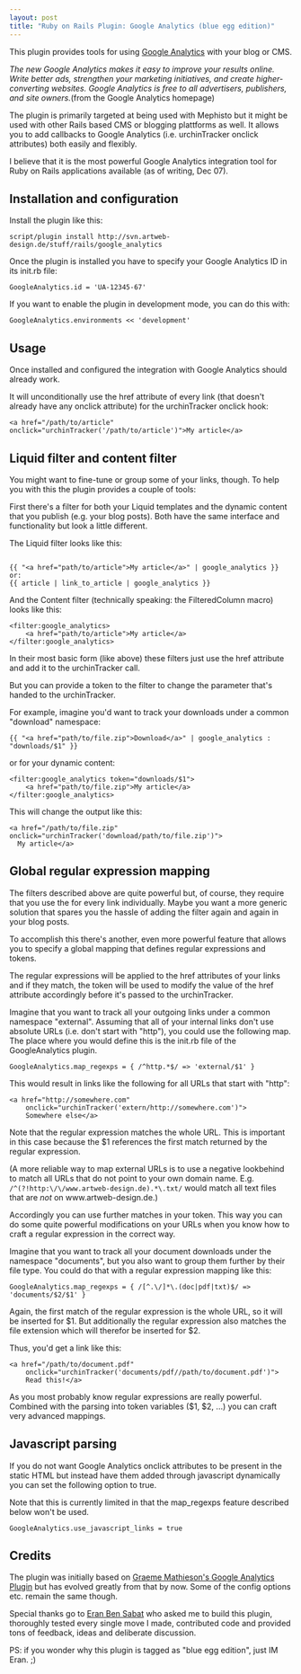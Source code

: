 ```yaml
--- 
layout: post
title: "Ruby on Rails Plugin: Google Analytics (blue egg edition)"
---
```

<p>This plugin provides tools for using <a href="http://www.google.com/analytics/">Google Analytics</a> with your blog or CMS.</p>

<p><em>The new Google Analytics makes it easy to improve your results online. Write better ads, strengthen your marketing initiatives, and create higher-converting websites. Google Analytics is free to all advertisers, publishers, and site owners.</em>(from the Google Analytics homepage)</p>

<p>The plugin is primarily targeted at being used with Mephisto but it might be used with other Rails based CMS or blogging plattforms as well. It allows you to add callbacks to Google Analytics (i.e. urchinTracker onclick attributes) both easily and flexibly.</p>

<p>I believe that it is the most powerful Google Analytics integration tool for Ruby on Rails applications available (as of writing, Dec 07).</p>


<h2>Installation and configuration</h2>

<p>Install the plugin like this:</p>

<pre><code>script/plugin install http://svn.artweb-design.de/stuff/rails/google_analytics</code></pre>

<p>Once the plugin is installed you have to specify your Google Analytics ID in its init.rb file:</p>

<pre><code>GoogleAnalytics.id = 'UA-12345-67'</code></pre>

<p>If you want to enable the plugin in development mode, you can do this with:</p>

<pre><code>GoogleAnalytics.environments &lt;&lt; 'development'</code></pre>


<h2>Usage</h2>

<p>Once installed and configured the integration with Google Analytics should already work.</p>

<p>It will unconditionally use the href attribute of every link (that doesn't already have any onclick attribute) for the urchinTracker onclick hook:</p>

<pre><code>&lt;a href="/path/to/article" onclick="urchinTracker('/path/to/article')">My article&lt;/a></code></pre>


<h2>Liquid filter and content filter</h2>

<p>You might want to fine-tune or group some of your links, though. To help you with this the plugin provides a couple of tools:</p>

<p>First there's a filter for both your Liquid templates and the dynamic content that you publish (e.g. your blog posts). Both have the same interface and functionality but look a little different.</p>

<p>The Liquid filter looks like this:</p>

<pre><code>
{{ "&lt;a href="path/to/article">My article&lt;/a>" | google_analytics }} or:
{{ article | link_to_article | google_analytics }}
</code></pre>

<p>And the Content filter (technically speaking: the FilteredColumn macro) looks like this:</p>

<pre><code>&lt;filter:google_analytics>
	&lt;a href="path/to/article">My article&lt;/a>
&lt;/filter:google_analytics></code></pre>

<p>In their most basic form (like above) these filters just use the href attribute and add it to the urchinTracker call.</p>

<p>But you can provide a token to the filter to change the parameter that's handed to the urchinTracker.</p>

<p>For example, imagine you'd want to track your downloads under a common "download" namespace:</p>

<pre><code>{{ "&lt;a href="path/to/file.zip">Download&lt;/a>" | google_analytics : "downloads/$1" }}</code></pre>

<p>or for your dynamic content:</p>

<pre><code>&lt;filter:google_analytics token="downloads/$1">
	&lt;a href="path/to/file.zip">My article&lt;/a>
&lt;/filter:google_analytics></code></pre>

<p>This will change the output like this:</p>

<pre><code>&lt;a href="/path/to/file.zip" onclick="urchinTracker('download/path/to/file.zip')">
  My article&lt;/a></code></pre>


<h2>Global regular expression mapping</h2>

<p>The filters described above are quite powerful but, of course, they require that you use the for every link individually. Maybe you want a more generic solution that spares you the hassle of adding the filter again and again in your blog posts.</p>

<p>To accomplish this there's another, even more powerful feature that allows you to specify a global mapping that defines regular expressions and tokens.</p>

<p>The regular expressions will be applied to the href attributes of your links and if they match, the token will be used to modify the value of the href attribute accordingly before it's passed to the urchinTracker.</p>

<p>Imagine that you want to track all your outgoing links under a common namespace "external". Assuming that all of your internal links don't use absolute URLs (i.e. don't start with "http"), you could use the following map. The place where you would define this is the init.rb file of the GoogleAnalytics plugin.</p>

<pre><code>GoogleAnalytics.map_regexps = { /^http.*$/ => 'external/$1' }</code></pre>

<p>This would result in links like the following for all URLs that start with "http":</p>

<pre><code>&lt;a href="http://somewhere.com" 
	onclick="urchinTracker('extern/http://somewhere.com')">
	Somewhere else&lt;/a></code></pre>

<p>Note that the regular expression matches the whole URL. This is important in this case because the $1 references the first match returned by the regular expression.</p>

<p>(A more reliable way to map external URLs is to use a negative lookbehind to match all URLs that do not point to your own domain name. E.g. <code>/^(?!http:\/\/www.artweb-design.de).*\.txt/</code> would match all text files that are <em>not</em> on www.artweb-design.de.)</p>

<p>Accordingly you can use further matches in your token. This way you can do some quite powerful modifications on your URLs when you know how to craft a regular expression in the correct way.</p>

<p>Imagine that you want to track all your document downloads under the namespace "documents", but you also want to group them further by their file type. You could do that with a regular expression mapping like this:</p>

<pre><code>GoogleAnalytics.map_regexps = { /[^.\/]*\.(doc|pdf|txt)$/ => 'documents/$2/$1' }</code></pre>

<p>Again, the first match of the regular expression is the whole URL, so it will be inserted for $1. But additionally the regular expression also matches the file extension which will therefor be inserted for $2.</p>

<p>Thus, you'd get a link like this:</p>

<pre><code>&lt;a href="/path/to/document.pdf" 
	onclick="urchinTracker('documents/pdf//path/to/document.pdf')">
	Read this!&lt;/a></code></pre>

<p>As you most probably know regular expressions are really powerful. Combined with the parsing into token variables ($1, $2, ...) you can craft very advanced mappings.</p>


<h2>Javascript parsing</h2>

<p>If you do not want Google Analytics onclick attributes to be present in the static HTML but instead have them added through javascript dynamically you can set the following option to true.</p>

<p>Note that this is currently limited in that the map_regexps feature described below won't be used.</p>

<pre><code>GoogleAnalytics.use_javascript_links = true</code></pre>


<h2>Credits</h2>

<p>The plugin was initially based on <a href="http://woss.name/2006/05/09/google-analytics-plugin/" title="Google Analytics Plugin at Notes from a messy desk">Graeme Mathieson's Google Analytics Plugin</a> but has evolved greatly from that by now. Some of the config options etc. remain the same though.</p>

<p>Special thanks go to <a href="http://iudaea.com/" title="iudaea by Eran Ben Sabat - Home">Eran Ben Sabat</a> who asked me to build this plugin, thoroughly tested every single move I made, contributed code and provided tons of feedback, ideas and deliberate discussion.</p>

<p>PS: if you wonder why this plugin is tagged as "blue egg edition", just IM Eran. ;)</p>

